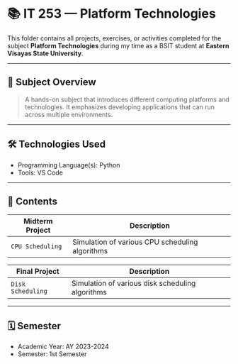 # 📚 IT 253 — Platform Technologies

This folder contains all projects, exercises, or activities completed for the subject **Platform Technologies** during my time as a BSIT student at **Eastern Visayas State University**.

---

## 🧠 Subject Overview

> A hands-on subject that introduces different computing platforms and technologies. It emphasizes developing applications that can run across multiple environments.

---

## 🛠️ Technologies Used

- Programming Language(s): Python
- Tools: VS Code

---

## 📂 Contents

| **Midterm Project**         | **Description**                                           |
|-----------------------------|-----------------------------------------------------------|
| `CPU Scheduling`            | Simulation of various CPU scheduling algorithms           |

| **Final Project**           | **Description**                                           |
|-----------------------------|-----------------------------------------------------------|
| `Disk Scheduling`           | Simulation of various disk scheduling algorithms          |

---

## 🗓️ Semester

- Academic Year: AY 2023-2024  
- Semester: 1st Semester
